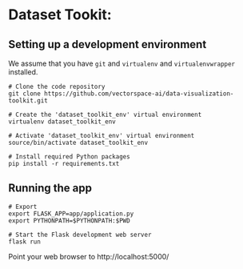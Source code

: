 # Dataset Tookit:

## Setting up a development environment

We assume that you have `git` and `virtualenv` and `virtualenvwrapper` installed.

    # Clone the code repository 
    git clone https://github.com/vectorspace-ai/data-visualization-toolkit.git

    # Create the 'dataset_toolkit_env' virtual environment
    virtualenv dataset_toolkit_env
    
    # Activate 'dataset_toolkit_env' virtual environment
    source/bin/activate dataset_toolkit_env

    # Install required Python packages
    pip install -r requirements.txt

## Running the app
    # Export 
    export FLASK_APP=app/application.py
    export PYTHONPATH=$PYTHONPATH:$PWD

    # Start the Flask development web server
    flask run

Point your web browser to http://localhost:5000/

